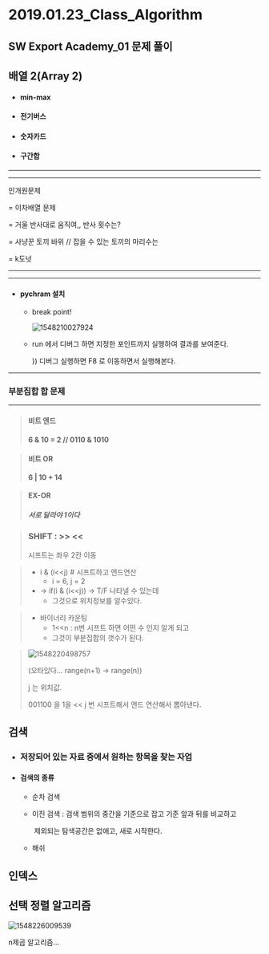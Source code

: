 # 2019.01.23_Class_Algorithm

## SW Export Academy_01 문제 풀이

## 배열 2(Array 2)

- #### min-max

- #### 전기버스

- #### 숫자카드

- #### 구간합

---

---

인개원문제

= 이차배열 문제 

= 거울 반사대로 움직여,, 반사 횟수는? 

= 사냥꾼 토끼 바위 // 잡을 수 있는 토끼의 마리수는

= k도넛

---

---

- #### pychram 설치

  - break point!

    ![1548210027924](C:\Users\student\AppData\Roaming\Typora\typora-user-images\1548210027924.png)

  - run 에서 디버그 하면 지정한 포인트까지 실행하여 결과를 보여준다.

    )) 디버그 실행하면 F8 로 이동하면서 실행해본다.

---



### 부분집합 합 문제 

---

> #### 비트 엔드
>
> #### 6 & 10 = 2 // 0110  & 1010

> #### 비트 OR
>
> **6 | 10 + 14**

> #### EX-OR
>
> ##### 서로 달라야 1이다

> ### SHIFT : >>  <<
>
>  시프트는 좌우 2칸 이동



> - i & (i<<j) # 시프트하고 엔드연산
>   - i = 6, j = 2
> - -> if(i & (i<<j)) -> T/F 나타낼 수 있는데
>   - 그것으로 위치정보를 알수있다.



> - 바이너리 카운팅
>   - 1<<n : n번 시프트 하면 어떤 수 인지 알게 되고 
>   - 그것이 부분집합의 갯수가 된다.

>![1548220498757](C:\Users\student\AppData\Roaming\Typora\typora-user-images\1548220498757.png)
>
>(오타있다... range(n+1) -> range(n))
>
>j 는 위치값.
>
>001100  을 1을 << j 번 시프트해서 엔드 연산해서 뽑아낸다.



## 검색

- ### 저장되어 있는 자료 중에서 원하는 항목을 찾는 자업

- #### 검색의 종류

  - 순차 검색

  - 이진 검색 : 검색 범위의 중간을 기준으로 잡고 기준 앞과 뒤를 비교하고 

    ​		제외되는 탐색공간은 없애고, 새로 시작한다.

  - 해쉬



## 인덱스







## 선택 정렬 알고리즘

![1548226009539](C:\Users\student\AppData\Roaming\Typora\typora-user-images\1548226009539.png)

n제곱 알고리즘...